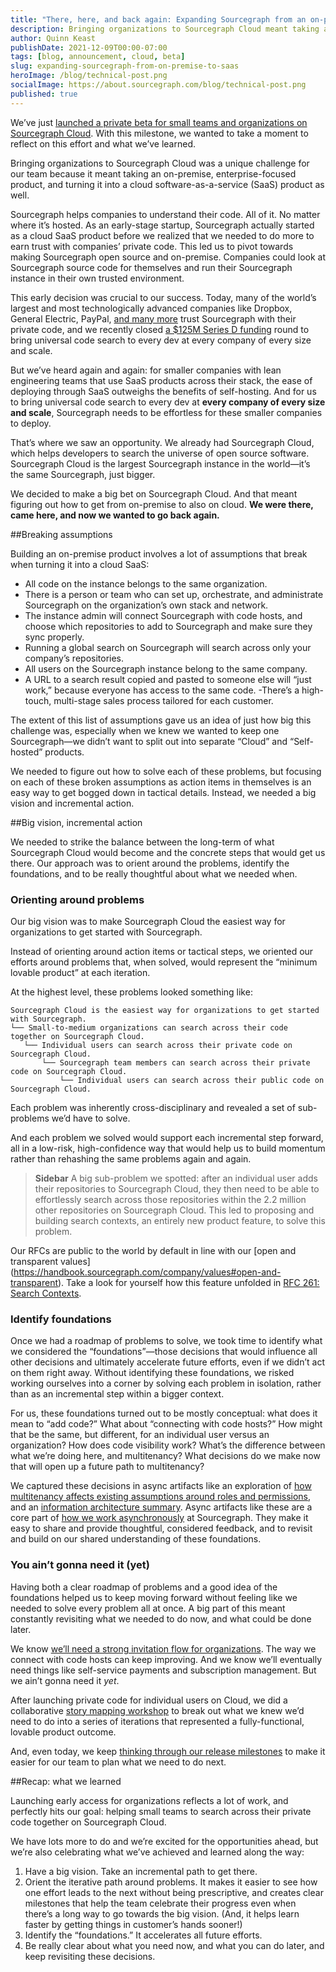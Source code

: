 ```yaml
---
title: "There, here, and back again: Expanding Sourcegraph from an on-premise product into a cloud offering"
description: Bringing organizations to Sourcegraph Cloud meant taking an on-premise, enterprise-focused product, and evolving it into also a cloud software-as-a-service product. Here’s how we took this big vision and turned it into incremental action.
author: Quinn Keast
publishDate: 2021-12-09T00:00-07:00
tags: [blog, announcement, cloud, beta]
slug: expanding-sourcegraph-from-on-premise-to-saas
heroImage: /blog/technical-post.png
socialImage: https://about.sourcegraph.com/blog/technical-post.png
published: true
---
```

We’ve just [launched a private beta for small teams and organizations on Sourcegraph Cloud](/blog/sourcegraph-cloud-for-teams-now-in-private-beta). With this milestone, we wanted to take a moment to reflect on this effort and what we’ve learned.

Bringing organizations to Sourcegraph Cloud was a unique challenge for our team because it meant taking an on-premise, enterprise-focused product, and turning it into a cloud software-as-a-service (SaaS) product as well.

Sourcegraph helps companies to understand their code. All of it. No matter where it’s hosted. As an early-stage startup, Sourcegraph actually started as a cloud SaaS product before we realized that we needed to do more to earn trust with companies’ private code. This led us to pivot towards making Sourcegraph open source and on-premise. Companies could look at Sourcegraph source code for themselves and run their Sourcegraph instance in their own trusted environment.

This early decision was crucial to our success. Today, many of the world’s largest and most technologically advanced companies like Dropbox, General Electric, PayPal, [and many more](/case-studies) trust Sourcegraph with their private code, and we recently closed [a $125M Series D funding](/blog/announcing-sourcegraphs-series-d-round/) round to bring universal code search to every dev at every company of every size and scale.

But we’ve heard again and again: for smaller companies with lean engineering teams that use SaaS products across their stack, the ease of deploying through SaaS outweighs the benefits of self-hosting. And for us to bring universal code search to every dev at <strong>every company of every size and scale</strong>, Sourcegraph needs to be effortless for these smaller companies to deploy.

That’s where we saw an opportunity. We already had Sourcegraph Cloud, which helps developers to search the universe of open source software. Sourcegraph Cloud is the largest Sourcegraph instance in the world—it’s the same Sourcegraph, just bigger.

We decided to make a big bet on Sourcegraph Cloud. And that meant figuring out how to get from on-premise to also on cloud. <strong>We were there, came here, and now we wanted to go back again.</strong>

##Breaking assumptions

Building an on-premise product involves a lot of assumptions that break when turning it into a cloud SaaS:

- All code on the instance belongs to the same organization.
- There is a person or team who can set up, orchestrate, and administrate Sourcegraph on the organization’s own stack and network.
- The instance admin will connect Sourcegraph with code hosts, and choose which repositories to add to Sourcegraph and make sure they sync properly.
- Running a global search on Sourcegraph will search across only your company’s repositories.
- All users on the Sourcegraph instance belong to the same company.
- A URL to a search result copied and pasted to someone else will “just work,” because everyone has access to the same code.
-There’s a high-touch, multi-stage sales process tailored for each customer.

The extent of this list of assumptions gave us an idea of just how big this challenge was, especially when we knew we wanted to keep one Sourcegraph—we didn’t want to split out into separate “Cloud” and “Self-hosted” products.

We needed to figure out how to solve each of these problems, but focusing on each of these broken assumptions as action items in themselves is an easy way to get bogged down in tactical details. Instead, we needed a big vision and incremental action.

##Big vision, incremental action

We needed to strike the balance between the long-term of what Sourcegraph Cloud would become and the concrete steps that would get us there. Our approach was to orient around the problems, identify the foundations, and to be really thoughtful about what we needed when.

<h3>Orienting around problems</h3>

Our big vision was to make Sourcegraph Cloud the easiest way for organizations to get started with Sourcegraph.

Instead of orienting around action items or tactical steps, we oriented our efforts around problems that, when solved, would represent the “minimum lovable product” at each iteration.

At the highest level, these problems looked something like:
```
Sourcegraph Cloud is the easiest way for organizations to get started with Sourcegraph.
└── Small-to-medium organizations can search across their code together on Sourcegraph Cloud.
   └── Individual users can search across their private code on Sourcegraph Cloud.
       └── Sourcegraph team members can search across their private code on Sourcegraph Cloud.
           └── Individual users can search across their public code on Sourcegraph Cloud.
```

Each problem was inherently cross-disciplinary and revealed a set of sub-problems we’d have to solve.

And each problem we solved would support each incremental step forward, all in a low-risk, high-confidence way that would help us to build momentum rather than rehashing the same problems again and again.

> <strong>Sidebar</strong>
A big sub-problem we spotted: after an individual user adds their repositories to Sourcegraph Cloud, they then need to be able to effortlessly search across those repositories within the 2.2 million other repositories on Sourcegraph Cloud. This led to proposing and building search contexts, an entirely new product feature, to solve this problem.

Our RFCs are public to the world by default in line with our [open and transparent values]
(https://handbook.sourcegraph.com/company/values#open-and-transparent). Take a look for yourself how this feature unfolded in [RFC 261: Search Contexts](https://docs.google.com/document/d/1mlxy7Fy19Q2yua7Fjg0xCda1c07f9RoR8rXxU22Ni60/edit#).

<h3>Identify foundations</h3>

Once we had a roadmap of problems to solve, we took time to identify what we considered the “foundations”—those decisions that would influence all other decisions and ultimately accelerate future efforts, even if we didn’t act on them right away. Without identifying these foundations, we risked working ourselves into a corner by solving each problem in isolation, rather than as an incremental step within a bigger context.

For us, these foundations turned out to be mostly conceptual: what does it mean to “add code?” What about “connecting with code hosts?” How might that be the same, but different, for an individual user versus an organization? How does code visibility work? What’s the difference between what we’re doing here, and multitenancy? What decisions do we make now that will open up a future path to multitenancy?

We captured these decisions in async artifacts like an exploration of [how multitenancy affects existing assumptions around roles and permissions](https://docs.google.com/document/d/10bvGT4lnHaRpne3zbHzEtld4Xv2x38DdIgaBPRNidXE/edit#), and an [information architecture summary](https://docs.google.com/document/d/15vIqi4SHUKYM4MJ80GLwLxQpoMJRCJVXUVuSZoYmrug/edit#). Async artifacts like these are a core part of [how we work asynchronously](https://handbook.sourcegraph.com/company/asynchronous-communication) at Sourcegraph. They make it easy to share and provide thoughtful, considered feedback, and to revisit and build on our shared understanding of these foundations.

<h3>You ain’t gonna need it (yet)</h3>

Having both a clear roadmap of problems and a good idea of the foundations helped us to keep moving forward without feeling like we needed to solve every problem all at once. A big part of this meant constantly revisiting what we needed to do now, and what could be done later.

We know [we’ll need a strong invitation flow for organizations](https://docs.google.com/document/d/1DqJWHmVHA6EpyKNAh0h-WNdsOprN8t-xTQbQ4CH8Z3I/edit). The way we connect with code hosts can keep improving. And we know we’ll eventually need things like self-service payments and subscription management. But we ain’t gonna need it <i>yet</i>.

After launching private code for individual users on Cloud, we did a collaborative [story mapping workshop](https://miro.com/app/board/o9J_l2ceJwU=/?invite_link_id=556797444102) to break out what we knew we’d need to do into a series of iterations that represented a fully-functional, lovable product outcome.

And, even today, we keep [thinking through our release milestones](https://docs.google.com/document/d/1qFze1GDQhBdxe1xZ72HFH2XCBoOUd_4H5y7mxXUPsdg/edit#heading=h.1ogghndvekag) to make it easier for our team to plan what we need to do next.

##Recap: what we learned

Launching early access for organizations reflects a lot of work, and perfectly hits our goal: helping small teams to search across their private code together on Sourcegraph Cloud.

We have lots more to do and we’re excited for the opportunities ahead, but we’re also celebrating what we’ve achieved and learned along the way:

1. Have a big vision. Take an incremental path to get there.
2. Orient the iterative path around problems. It makes it easier to see how one effort leads to the next without being prescriptive, and creates clear milestones that help the team celebrate their progress even when there’s a long way to go towards the big vision.  (And, it helps learn faster by getting things in customer’s hands sooner!)
3. Identify the “foundations.” It accelerates all future efforts.
4. Be really clear about what you need now, and what you can do later, and keep revisiting these decisions.
